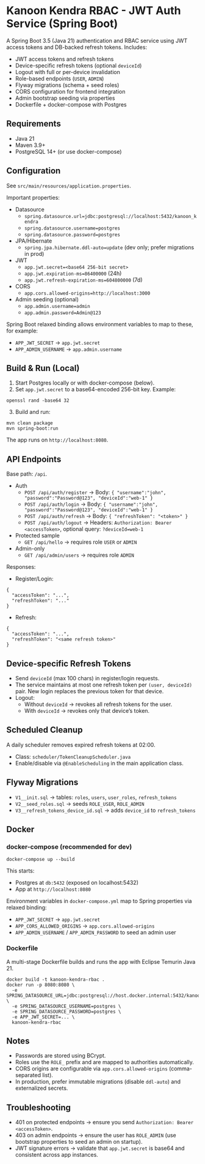# Kanoon Kendra RBAC - JWT Auth Service (Spring Boot)

A Spring Boot 3.5 (Java 21) authentication and RBAC service using JWT access tokens and DB-backed refresh tokens. Includes:

- JWT access tokens and refresh tokens
- Device-specific refresh tokens (optional `deviceId`)
- Logout with full or per-device invalidation
- Role-based endpoints (`USER`, `ADMIN`)
- Flyway migrations (schema + seed roles)
- CORS configuration for frontend integration
- Admin bootstrap seeding via properties
- Dockerfile + docker-compose with Postgres

## Requirements

- Java 21
- Maven 3.9+
- PostgreSQL 14+ (or use docker-compose)

## Configuration

See `src/main/resources/application.properties`.

Important properties:

- Datasource
  - `spring.datasource.url=jdbc:postgresql://localhost:5432/kanoon_kendra`
  - `spring.datasource.username=postgres`
  - `spring.datasource.password=postgres`
- JPA/Hibernate
  - `spring.jpa.hibernate.ddl-auto=update` (dev only; prefer migrations in prod)
- JWT
  - `app.jwt.secret=<base64 256-bit secret>`
  - `app.jwt.expiration-ms=86400000` (24h)
  - `app.jwt.refresh-expiration-ms=604800000` (7d)
- CORS
  - `app.cors.allowed-origins=http://localhost:3000`
- Admin seeding (optional)
  - `app.admin.username=admin`
  - `app.admin.password=Admin@123`

Spring Boot relaxed binding allows environment variables to map to these, for example:
- `APP_JWT_SECRET` -> `app.jwt.secret`
- `APP_ADMIN_USERNAME` -> `app.admin.username`

## Build & Run (Local)

1. Start Postgres locally or with docker-compose (below).
2. Set `app.jwt.secret` to a base64-encoded 256-bit key. Example:

```
openssl rand -base64 32
```

3. Build and run:

```
mvn clean package
mvn spring-boot:run
```

The app runs on `http://localhost:8080`.

## API Endpoints

Base path: `/api`.

- Auth
  - `POST /api/auth/register` → Body: `{ "username":"john", "password":"Password@123", "deviceId":"web-1" }`
  - `POST /api/auth/login` → Body: `{ "username":"john", "password":"Password@123", "deviceId":"web-1" }`
  - `POST /api/auth/refresh` → Body: `{ "refreshToken": "<token>" }`
  - `POST /api/auth/logout` → Headers: `Authorization: Bearer <accessToken>`, optional query: `?deviceId=web-1`
- Protected sample
  - `GET /api/hello` → requires role `USER` or `ADMIN`
- Admin-only
  - `GET /api/admin/users` → requires role `ADMIN`

Responses:

- Register/Login:
```
{
  "accessToken": "...",
  "refreshToken": "..."
}
```

- Refresh:
```
{
  "accessToken": "...",
  "refreshToken": "<same refresh token>"
}
```

## Device-specific Refresh Tokens

- Send `deviceId` (max 100 chars) in register/login requests.
- The service maintains at most one refresh token per `(user, deviceId)` pair. New login replaces the previous token for that device.
- Logout:
  - Without `deviceId` → revokes all refresh tokens for the user.
  - With `deviceId` → revokes only that device’s token.

## Scheduled Cleanup

A daily scheduler removes expired refresh tokens at 02:00.
- Class: `scheduler/TokenCleanupScheduler.java`
- Enable/disable via `@EnableScheduling` in the main application class.

## Flyway Migrations

- `V1__init.sql` → tables: `roles`, `users`, `user_roles`, `refresh_tokens`
- `V2__seed_roles.sql` → seeds `ROLE_USER`, `ROLE_ADMIN`
- `V3__refresh_tokens_device_id.sql` → adds `device_id` to `refresh_tokens`

## Docker

### docker-compose (recommended for dev)

```
docker-compose up --build
```

This starts:
- Postgres at `db:5432` (exposed on localhost:5432)
- App at `http://localhost:8080`

Environment variables in `docker-compose.yml` map to Spring properties via relaxed binding:
- `APP_JWT_SECRET` -> `app.jwt.secret`
- `APP_CORS_ALLOWED_ORIGINS` -> `app.cors.allowed-origins`
- `APP_ADMIN_USERNAME` / `APP_ADMIN_PASSWORD` to seed an admin user

### Dockerfile

A multi-stage Dockerfile builds and runs the app with Eclipse Temurin Java 21.

```
docker build -t kanoon-kendra-rbac .
docker run -p 8080:8080 \
  -e SPRING_DATASOURCE_URL=jdbc:postgresql://host.docker.internal:5432/kanoon_kendra \
  -e SPRING_DATASOURCE_USERNAME=postgres \
  -e SPRING_DATASOURCE_PASSWORD=postgres \
  -e APP_JWT_SECRET=... \
  kanoon-kendra-rbac
```

## Notes

- Passwords are stored using BCrypt.
- Roles use the `ROLE_` prefix and are mapped to authorities automatically.
- CORS origins are configurable via `app.cors.allowed-origins` (comma-separated list).
- In production, prefer immutable migrations (disable `ddl-auto`) and externalized secrets.

## Troubleshooting

- 401 on protected endpoints → ensure you send `Authorization: Bearer <accessToken>`.
- 403 on admin endpoints → ensure the user has `ROLE_ADMIN` (use bootstrap properties to seed an admin on startup).
- JWT signature errors → validate that `app.jwt.secret` is base64 and consistent across app instances.
